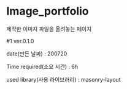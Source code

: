 # Image_portfolio

제작한 이미지 파일을 올려놓는 페이지

#1 ver.0.1.0

date(만든 날짜) : 200720 

Time required(소요 시간) : 6h

used library(사용 라이브러리) : masonry-layout
